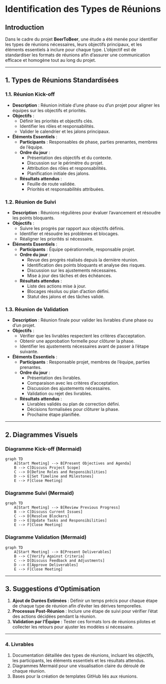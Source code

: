 # Identification des Types de Réunions

## **Introduction**

Dans le cadre du projet **BeerToBeer**, une étude a été menée pour identifier les types de réunions nécessaires, leurs objectifs principaux, et les éléments essentiels à inclure pour chaque type. L’objectif est de standardiser les formats de réunions afin d’assurer une communication efficace et homogène tout au long du projet.

---

## **1. Types de Réunions Standardisées**

### **1.1. Réunion Kick-off**

- **Description** : Réunion initiale d’une phase ou d’un projet pour aligner les équipes sur les objectifs et priorités.
- **Objectifs** :
  - Définir les priorités et objectifs clés.
  - Identifier les rôles et responsabilités.
  - Valider le calendrier et les jalons principaux.
- **Éléments Essentiels** :
  - **Participants** : Responsables de phase, parties prenantes, membres de l’équipe.
  - **Ordre du jour** :
    - Présentation des objectifs et du contexte.
    - Discussion sur le périmètre du projet.
    - Attribution des rôles et responsabilités.
    - Planification initiale des jalons.
  - **Résultats attendus** :
    - Feuille de route validée.
    - Priorités et responsabilités attribuées.

### **1.2. Réunion de Suivi**

- **Description** : Réunions régulières pour évaluer l’avancement et résoudre les points bloquants.
- **Objectifs** :
  - Suivre les progrès par rapport aux objectifs définis.
  - Identifier et résoudre les problèmes et blocages.
  - Réaligner les priorités si nécessaire.
- **Éléments Essentiels** :
  - **Participants** : Équipe opérationnelle, responsable projet.
  - **Ordre du jour** :
    - Revue des progrès réalisés depuis la dernière réunion.
    - Identification des points bloquants et analyse des risques.
    - Discussion sur les ajustements nécessaires.
    - Mise à jour des tâches et des échéances.
  - **Résultats attendus** :
    - Liste des actions mise à jour.
    - Blocages résolus ou plan d’action défini.
    - Statut des jalons et des tâches validé.

### **1.3. Réunion de Validation**

- **Description** : Réunion finale pour valider les livrables d’une phase ou d’un projet.
- **Objectifs** :
  - Vérifier que les livrables respectent les critères d’acceptation.
  - Obtenir une approbation formelle pour clôturer la phase.
  - Identifier les ajustements nécessaires avant de passer à l’étape suivante.
- **Éléments Essentiels** :
  - **Participants** : Responsable projet, membres de l’équipe, parties prenantes.
  - **Ordre du jour** :
    - Présentation des livrables.
    - Comparaison avec les critères d’acceptation.
    - Discussion des ajustements nécessaires.
    - Validation ou rejet des livrables.
  - **Résultats attendus** :
    - Livrables validés ou plan de correction défini.
    - Décisions formalisées pour clôturer la phase.
    - Prochaine étape planifiée.

---

## **2. Diagrammes Visuels**

### **Diagramme Kick-off (Mermaid)**

```mermaid
graph TD
    A[Start Meeting] --> B[Present Objectives and Agenda]
    B --> C[Discuss Project Scope]
    C --> D[Define Roles and Responsibilities]
    D --> E[Set Timeline and Milestones]
    E --> F[Close Meeting]
```

### **Diagramme Suivi (Mermaid)**

```mermaid
graph TD
    A[Start Meeting] --> B[Review Previous Progress]
    B --> C[Discuss Current Issues]
    C --> D[Resolve Blockers]
    D --> E[Update Tasks and Responsibilities]
    E --> F[Close Meeting]
```

### **Diagramme Validation (Mermaid)**

```mermaid
graph TD
    A[Start Meeting] --> B[Present Deliverables]
    B --> C[Verify Against Criteria]
    C --> D[Discuss Feedback and Adjustments]
    D --> E[Approve Deliverables]
    E --> F[Close Meeting]
```

---

## **3. Suggestions d’Optimisation**

1. **Ajout de Durées Estimées** : Définir un temps précis pour chaque étape de chaque type de réunion afin d’éviter les dérives temporelles.
2. **Processus Post-Réunion** : Inclure une étape de suivi pour vérifier l’état des actions décidées pendant la réunion.
3. **Validation par l’Équipe** : Tester ces formats lors de réunions pilotes et collecter les retours pour ajuster les modèles si nécessaire.

---

### **4. Livrables**

1. Documentation détaillée des types de réunions, incluant les objectifs, les participants, les éléments essentiels et les résultats attendus.
2. Diagrammes Mermaid pour une visualisation claire du déroulé de chaque réunion.
3. Bases pour la création de templates GitHub liés aux réunions.
